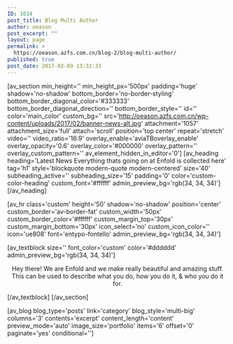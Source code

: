 ```yaml
---
ID: 1034
post_title: Blog Multi Author
author: oeason
post_excerpt: ""
layout: page
permalink: >
  https://oeason.azfs.com.cn/blog-2/blog-multi-author/
published: true
post_date: 2017-02-09 13:32:33
---
```

[av_section min_height='' min_height_px='500px' padding='huge' shadow='no-shadow' bottom_border='no-border-styling' bottom_border_diagonal_color='#333333' bottom_border_diagonal_direction='' bottom_border_style='' id='' color='main_color' custom_bg='' src='http://oeason.azfs.com.cn/wp-content/uploads/2017/02/banner-news-alt.jpg' attachment='1057' attachment_size='full' attach='scroll' position='top center' repeat='stretch' video='' video_ratio='16:9' overlay_enable='aviaTBoverlay_enable' overlay_opacity='0.6' overlay_color='#000000' overlay_pattern='' overlay_custom_pattern='' av_element_hidden_in_editor='0']
[av_heading heading='Latest News
Everything thats going on at Enfold is collected here' tag='h1' style='blockquote modern-quote modern-centered' size='40' subheading_active='' subheading_size='15' padding='0' color='custom-color-heading' custom_font='#ffffff' admin_preview_bg='rgb(34, 34, 34)'][/av_heading]

[av_hr class='custom' height='50' shadow='no-shadow' position='center' custom_border='av-border-fat' custom_width='50px' custom_border_color='#ffffff' custom_margin_top='30px' custom_margin_bottom='30px' icon_select='no' custom_icon_color='' icon='ue808' font='entypo-fontello' admin_preview_bg='rgb(34, 34, 34)']

[av_textblock size='' font_color='custom' color='#dddddd' admin_preview_bg='rgb(34, 34, 34)']
<p style="text-align: center;">Hey there! We are Enfold and we make really beautiful and amazing stuff.
This can be used to describe what you do, how you do it, &amp; who you do it for.</p>
[/av_textblock]
[/av_section]

[av_blog blog_type='posts' link='category' blog_style='multi-big' columns='3' contents='excerpt' content_length='content' preview_mode='auto' image_size='portfolio' items='6' offset='0' paginate='yes' conditional='']